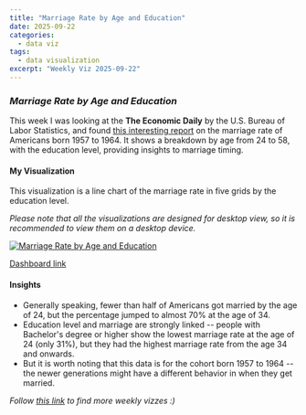 ```yaml
---
title: "Marriage Rate by Age and Education"
date: 2025-09-22
categories:
  - data viz
tags:
  - data visualization
excerpt: "Weekly Viz 2025-09-22"
---
```


### *Marriage Rate by Age and Education*

This week I was looking at the **The Economic Daily** by the U.S. Bureau of Labor Statistics, and found [this interesting report](https://www.bls.gov/opub/ted/2025/at-58-years-of-age-64-percent-of-americans-born-during-1957-64-were-married.htm) on the marriage rate of Americans born 1957 to 1964. It shows a breakdown by age from 24 to 58, with the education level, providing insights to marriage timing.  

#### My Visualization

This visualization is a line chart of the marriage rate in five grids by the education level.  

*Please note that all the visualizations are designed for desktop view, so it is recommended to view them on a desktop device.*  

<div class='tableauPlaceholder' id='viz1758599796657' style='position: relative'>
  <noscript><a href='#'>
    <img alt='Marriage Rate by Age and Education ' src='https:&#47;&#47;public.tableau.com&#47;static&#47;images&#47;20&#47;20250922MarriageRatebyAgeandEducation&#47;MarriageRatebyAgeandEducation&#47;1_rss.png' style='border: none' />
  </a></noscript>
  <object class='tableauViz'  style='display:none;'>
    <param name='host_url' value='https%3A%2F%2Fpublic.tableau.com%2F' /> 
    <param name='embed_code_version' value='3' />
    <param name='site_root' value='' />
    <param name='name' value='20250922MarriageRatebyAgeandEducation&#47;MarriageRatebyAgeandEducation' />
    <param name='tabs' value='no' />
    <param name='toolbar' value='yes' />
    <param name='static_image' value='https:&#47;&#47;public.tableau.com&#47;static&#47;images&#47;20&#47;20250922MarriageRatebyAgeandEducation&#47;MarriageRatebyAgeandEducation&#47;1.png' />
    <param name='animate_transition' value='yes' />
    <param name='display_static_image' value='yes' />
    <param name='display_spinner' value='yes' />
    <param name='display_overlay' value='yes' />
    <param name='display_count' value='yes' />
    <param name='language' value='en-US' />
    <param name='filter' value='publish=yes' />
  </object></div>           
  <script type='text/javascript'>         
    var divElement = document.getElementById('viz1758599796657');    
    var vizElement = divElement.getElementsByTagName('object')[0];           
    if ( divElement.offsetWidth > 800 ) { vizElement.style.width='800px';vizElement.style.height='627px';} else if ( divElement.offsetWidth > 500 ) { vizElement.style.width='800px';vizElement.style.height='627px';} else { vizElement.style.width='100%';vizElement.style.height='727px';}          
    var scriptElement = document.createElement('script');              
    scriptElement.src = 'https://public.tableau.com/javascripts/api/viz_v1.js';      
    vizElement.parentNode.insertBefore(scriptElement, vizElement);            
  </script>

[Dashboard link](https://public.tableau.com/views/20250922MarriageRatebyAgeandEducation/MarriageRatebyAgeandEducation?:language=en-US&publish=yes&:sid=&:redirect=auth&:display_count=n&:origin=viz_share_link)

#### Insights
* Generally speaking, fewer than half of Americans got married by the age of 24, but the percentage jumped to almost 70% at the age of 34.
* Education level and marriage are strongly linked -- people with Bachelor's degree or higher show the lowest marriage rate at the age of 24 (only 31%), but they had the highest marriage rate from the age 34 and onwards.  
* But it is worth noting that this data is for the cohort born 1957 to 1964 -- the newer generations might have a different behavior in when they get married.  

*Follow [this link](https://yudong-94.github.io/personal-website/project/WeeklyViz2025/) to find more weekly vizzes :)*
